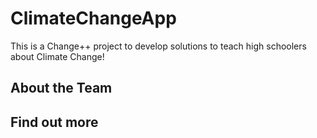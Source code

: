 # ClimateChangeApp

This is a Change++ project to develop solutions to teach high schoolers about Climate Change!


## About the Team


## Find out more
